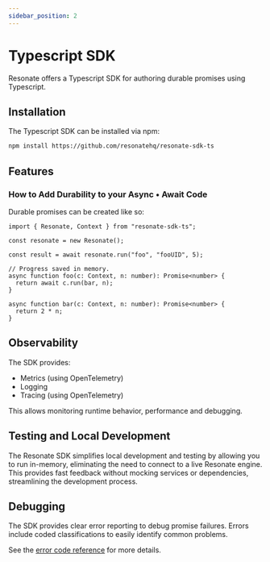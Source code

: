 ```yaml
---
sidebar_position: 2
---
```


# Typescript SDK

Resonate offers a Typescript SDK for authoring durable promises using Typescript.

## Installation

The Typescript SDK can be installed via npm:

```bash
npm install https://github.com/resonatehq/resonate-sdk-ts
```

## Features

### How to Add Durability to your Async • Await Code

Durable promises can be created like so:

```tsx title="src/resilient-promises.tsx"
import { Resonate, Context } from "resonate-sdk-ts";

const resonate = new Resonate();

const result = await resonate.run("foo", "fooUID", 5);

// Progress saved in memory.
async function foo(c: Context, n: number): Promise<number> {
  return await c.run(bar, n);
}

async function bar(c: Context, n: number): Promise<number> {
  return 2 * n;
}
```

## Observability

The SDK provides:

- Metrics (using OpenTelemetry)
- Logging
- Tracing (using OpenTelemetry)

This allows monitoring runtime behavior, performance and debugging.

## Testing and Local Development

The Resonate SDK simplifies local development and testing by allowing you to run in-memory, eliminating the need to connect to a live Resonate engine. This provides fast feedback without mocking services or dependencies, streamlining the development process.

## Debugging

The SDK provides clear error reporting to debug promise failures. Errors include coded classifications to easily identify common problems.

See the [error code reference](../reference/error-codes.md) for more details.

<!-- ## Security

The NPM package is cryptographically signed to ensure it originates from Resonate. Follow these steps to verify the integrity of provenance attestations for resonate dependencies:

```bash
npm audit signatures
``` -->
